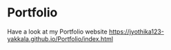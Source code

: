 # Portfolio
Have a look at my Portfolio website https://jyothika123-yakkala.github.io/Portfolio/index.html

